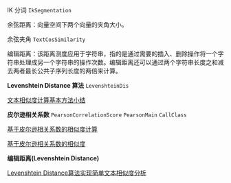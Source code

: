 
IK 分词 `IkSegmentation`


余弦距离：向量空间下两个向量的夹角大小。

余弦夹角 `TextCosSimilarity`

编辑距离：该距离测度应用于字符串，指的是通过需要的插入、删除操作将一个字符串处理成另一个字符串的操作次数。编辑距离还可以通过两个字符串长度之和减去两者最长公共子序列长度的两倍来计算。

**Levenshtein Distance 算法** `LevenshteinDis`

[文本相似度计算基本方法小结](http://blog.csdn.net/pelick/article/details/8741346)

**皮尔逊相关系数** 
`PearsonCorrelationScore`
`PearsonMain`
`CallClass`

[基于皮尔逊相关系数的相似度计算](http://blog.csdn.net/c_son/article/details/43876479)

[基于皮尔逊相关系数的相似度](http://blog.csdn.net/u011669700/article/details/54582915)


**编辑距离(Levenshtein Distance)**

[Levenshtein Distance算法实现简单文本相似度分析](http://williamx.blog.51cto.com/3629295/752730/)


